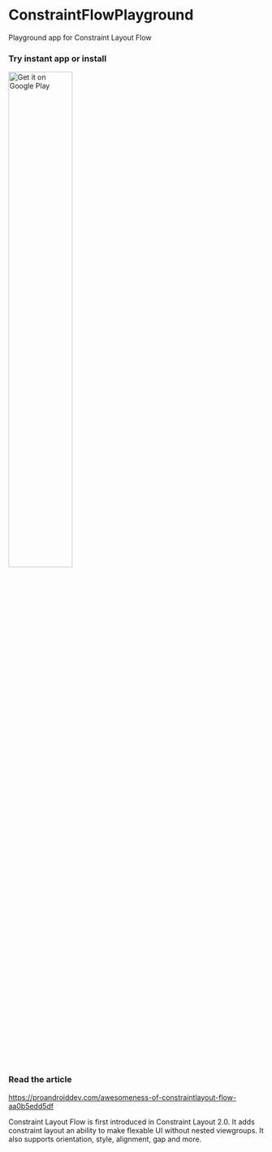 # ConstraintFlowPlayground
Playground app for Constraint Layout Flow

### Try instant app or install

<a href='https://play.google.com/store/apps/details?id=com.linminphyo.constraint_flow&pcampaignid=MKT-Other-global-all-co-prtnr-py-PartBadge-Mar2515-1'><img alt='Get it on Google Play' src='https://play.google.com/intl/en_us/badges/images/generic/en_badge_web_generic.png' width="50%"/></a>


### Read the article 
https://proandroiddev.com/awesomeness-of-constraintlayout-flow-aa0b5edd5df


Constraint Layout Flow is first introduced in Constraint Layout 2.0. It adds constraint layout an ability to make flexable UI without nested viewgroups. It also supports orientation, style, alignment, gap and more.
